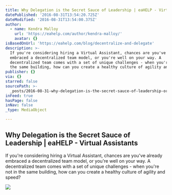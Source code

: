 ```yaml
---
title: Why Delegation is the Secret Sauce of Leadership | eaHELP - Virtual Assistants
datePublished: '2016-08-31T13:54:20.725Z'
dateModified: '2016-08-31T13:54:00.375Z'
author:
  - name: Kendra Malloy
    url: 'https://eahelp.com/author/kendra-malloy/'
    avatar: {}
isBasedOnUrl: 'https://eahelp.com/blog/decentralize-and-delegate'
description: >-
  If you're considering hiring a Virtual Assistant, chances are you've already
  embraced a decentralized team model, or you're well on your way. A
  decentralized team comes with a set of unique challenges - when you're not in
  the same building, how can you create a healthy culture of agility and speed?
publisher: {}
via: {}
starred: false
sourcePath: >-
  _posts/2016-08-31-why-delegation-is-the-secret-sauce-of-leadership-or-eahelp-.md
inFeed: true
hasPage: false
inNav: false
_type: MediaObject

---
```

<article style=""><h1>Why Delegation is the Secret Sauce of Leadership | eaHELP - Virtual Assistants</h1><p>If you're considering hiring a Virtual Assistant, chances are you've already embraced a decentralized team model, or you're well on your way. A decentralized team comes with a set of unique challenges - when you're not in the same building, how can you create a healthy culture of agility and speed?</p><img src="https://eahelp.com/wp-content/uploads/2016/04/why-delegation-is-the-secret-sauce-of-leadership.jpg" /></article>